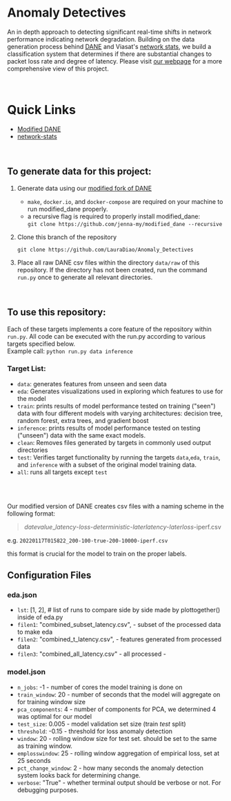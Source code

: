 # Anomaly Detectives
An in depth approach to detecting significant real-time shifts in network performance indicating network degradation. Building on the data generation process behind [DANE](https://github.com/dane-tool/dane) and Viasat's [network stats](https://github.com/Viasat/network-stats), we build a classification system that determines if there are substantial changes to packet loss rate and degree of latency. Please visit [our webpage](https://lauradiao.github.io/Anomaly_Detectives) for a more comprehensive view of this project.

<br>

# Quick Links
- [Modified DANE](https://github.com/jenna-my/modified_dane)
- [network-stats](https://github.com/Viasat/network-stats)

<br>

## To generate data for this project:

1. Generate data using our [modified fork of DANE](https://github.com/jenna-my/modified_dane)
    - ```make```, ```docker.io```, and ```docker-compose``` are required on your machine to run modified_dane properly.
    - a recursive flag is required to properly install modified_dane: <br>```git clone https://github.com/jenna-my/modified_dane --recursive```

2. Clone this branch of the repository
   ```
   git clone https://github.com/LauraDiao/Anomaly_Detectives
   ```

3. Place all raw DANE csv files within the directory ```data/raw``` of this repository. If the directory has not been created, run the command ```run.py``` once to generate all relevant directories.

<br>

## To use this repository: 
Each of these targets implements a core feature of the repository within ```run.py```. All code can be executed with the run.py according to various targets specified below. <br>
Example call: ```python run.py data inference```
### Target List:
- ```data```: generates features from unseen and seen data
- ```eda```: Generates visualizations used in exploring which features to use for the model
- ```train```: prints results of model performance tested on training ("seen") data with four different models with varying architectures: decision tree, random forest, extra trees, and gradient boost
- ```inference```: prints results of model performance tested on testing ("unseen") data with the same exact models.
- ```clean```: Removes files generated by targets in commonly used output directories
- ```test```: Verifies target functionality by running the targets ```data```,```eda```, ```train```, and ```inference``` with a subset of the original model training data.
- ```all```: runs all targets except ```test```

<br><br>

Our modified version of DANE creates csv files with a naming scheme in the following format: 
> *datevalue*_*latency*-*loss*-*deterministic*-*laterlatency*-*laterloss*-iperf.csv

e.g. ```20220117T015822_200-100-true-200-10000-iperf.csv```

this format is crucial for the model to train on the proper labels.

## Configuration Files
### eda.json

- `lst`: [1, 2], # list of runs to compare side by side made by plottogether() inside of eda.py
- `filen1`: "combined_subset_latency.csv", - subset of the processed data to make eda
- `filen2`: "combined_t_latency.csv", - features generated from processed data
- `filen3`: "combined_all_latency.csv" - all processed - 

### model.json

- `n_jobs`: -1 - number of cores the model training is done on
- `train_window`: 20 - number of seconds that the model will aggregate on for training window size
- `pca_components`: 4 - number of components for PCA, we determined 4 was optimal for our model
- `test_size`: 0.005 - model validation set size (train _test_ split)
- `threshold`: -0.15 - threshold for loss anomaly detection
- `window`: 20 - rolling window size for test set. should be set to the same as training window.
- `emplosswindow`: 25 - rolling window aggregation of empirical loss, set at 25 seconds
- `pct_change_window`: 2 - how many seconds the anomaly detection system looks back for determining change.
- `verbose`: "True" - whether terminal output should be verbose or not. For debugging purposes.
 

